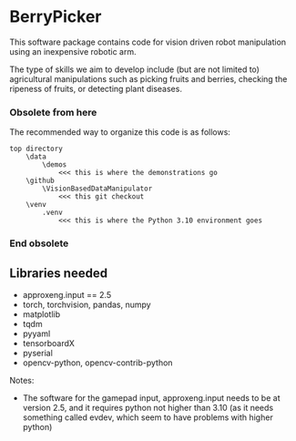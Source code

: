 # BerryPicker
This software package contains code for vision driven robot manipulation using an inexpensive robotic arm.

The type of skills we aim to develop include (but are not limited to) agricultural manipulations such as picking fruits and berries, checking the ripeness of fruits, or detecting plant diseases. 

### Obsolete from here

The recommended way to organize this code is as follows:

```
top directory
    \data
        \demos
            <<< this is where the demonstrations go
    \github
        \VisionBasedDataManipulator
            <<< this git checkout
    \venv
        .venv
            <<< this is where the Python 3.10 environment goes
```
### End obsolete

## Libraries needed
* approxeng.input == 2.5
* torch, torchvision, pandas, numpy
* matplotlib
* tqdm
* pyyaml
* tensorboardX
* pyserial
* opencv-python, opencv-contrib-python



Notes:
* The software for the gamepad input, approxeng.input needs to be at version 2.5, and it requires python not higher than 3.10 (as it needs something called evdev, which seem to have problems with higher python)

